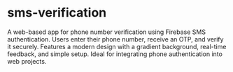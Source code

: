 # sms-verification
A web-based app for phone number verification using Firebase SMS authentication. Users enter their phone number, receive an OTP, and verify it securely. Features a modern design with a gradient background, real-time feedback, and simple setup. Ideal for integrating phone authentication into web projects.

